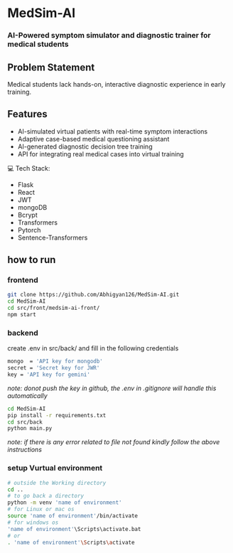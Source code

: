 # MedSim-AI
### AI-Powered symptom simulator and diagnostic trainer for medical students
## Problem Statement
Medical students lack hands-on, interactive diagnostic experience in early training.
## Features
* AI-simulated virtual patients with real-time symptom interactions
* Adaptive case-based medical questioning assistant
* AI-generated diagnostic decision tree training
* API for integrating real medical cases into virtual training<br>

💻 Tech Stack: 

- Flask
- React
- JWT
- mongoDB
- Bcrypt
- Transformers
- Pytorch
- Sentence-Transformers

## how to run 

### frontend

``` bash
git clone https://github.com/Abhigyan126/MedSim-AI.git
cd MedSim-AI
cd src/front/medsim-ai-front/
npm start
```

### backend

create .env in src/back/ and fill in the following credentials
```bash
mongo  = 'API key for mongodb'
secret = 'Secret key for JWR'
key = 'API key for gemini'
```
<i>note: donot push the key in github, the .env in .gitignore will handle this automatically</i>

``` bash
cd MedSim-AI
pip install -r requirements.txt
cd src/back
python main.py
```
<i>note: if there is any error related to file not found kindly follow the above instructions</i>

### setup Vurtual environment

```bash
# outside the Working directory
cd ..
# to go back a directory
python -m venv 'name of environment'
# for Linux or mac os
source 'name of environment'/bin/activate
# for windows os
'name of environment'\Scripts\activate.bat
# or
. 'name of environment'\Scripts\activate
```